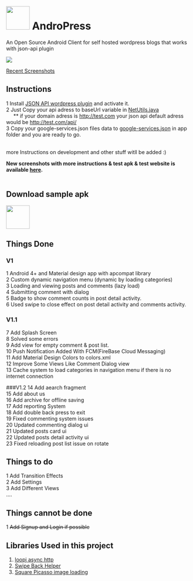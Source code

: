 # <img src="https://github.com/The-LoneWolf/AndroidWordpressJsonApiClient/raw/master/img/icon.png" width="64px" height="64px" > AndroPress
An Open Source Android Client for self hosted wordpress blogs that works with json-api plugin

<img src="https://github.com/The-LoneWolf/AndroPress/raw/master/img/all2.png">

<a href="https://github.com/The-LoneWolf/AndroPress/wiki/Recent-Screenshots">Recent Screenshots</a>

## Instructions
1 Install <a href="https://wordpress.org/plugins/json-api/">JSON API wordpress plugin</a> and activate it.<br>
2 Just Copy your api adress to baseUrl variable in <a href="https://github.com/The-LoneWolf/AndroPress/blob/master/app/src/main/java/ir/technopedia/wordpressjsonclient/util/NetUtil.java">NetUtils.java</a><br>
&nbsp;&nbsp;&nbsp;&nbsp; ** if your domain adress is http://test.com your json api default adress would be http://test.com/api/
<br>
3 Copy your google-services.json files data to <a href="https://github.com/The-LoneWolf/AndroPress/blob/master/app/google-services.json">google-services.json</a> in app folder and you are ready to go.<br><br>

more Instructions on development and other stuff witll be added :)<br>

<b>New screenshots with more instructions & test apk & test website is available <a href="http://mgarebaghi.ir/en/2016/10/15/android-wordpress-json-api-client/">here</a>.</b>
<br><br>

## Download sample apk
<a href="http://mgarebaghi.ir/AndroPress_1.2.apk"><img src="https://github.com/The-LoneWolf/AndroPress/raw/master/img/download.png" width="64px" height="64px" ></a>

## Things Done
### V1
1 Android 4+ and Material design app with apcompat library<br>
2 Custom dynamic navigation menu (dynamic by loading categories)<br>
3 Loading and viewing posts and comments (lazy load)<br>
4 Submitting comment with dialog<br>
5 Badge to show comment counts in post detail activity.<br>
6 Used swipe to close effect on post detail activity and comments activity.<br>

### V1.1
7 Add Splash Screen<br>
8 Solved some errors<br>
9 Add view for empty comment & post list.<br>
10 Push Notification Added With FCM(FireBase Cloud Messaging)<br>
11 Add Material Design Colors to colors.xml<br>
12 Improve Some Views Like Comment Dialog view<br>
13 Cache system to load categories in navigation menu if there is no internet connection<Br>

###V1.2
14 Add aearch fragment<br>
15 Add about us<br>
16 Add archive for offline saving<br>
17 Add reporting System<br>
18 Add double back press to exit<br>
19 Fixed commenting system issues<br>
20 Updated commenting dialog ui<br>
21 Updated posts card ui<br>
22 Updated posts detail activity ui<br>
23 Fixed reloading post list issue on rotate<br>

## Things to do
1 Add Transition Effects<br>
2 Add Settings<br>
3 Add Different Views<br>
....<br>

## Things cannot be done
1 <s>Add Signup and Login if possible</s><br>

## Libraries Used in this project
1. <a href="https://github.com/loopj/android-async-http">loopj async http </a><br>
2. <a href="https://github.com/Jude95/SwipeBackHelper">Swipe Back Helper</a><br>
3. <a href="http://square.github.io/picasso/">Square Picasso image loading</a><br>
